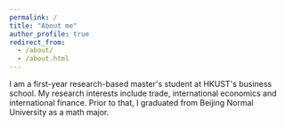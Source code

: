 ```yaml
---
permalink: /
title: "About me"
author_profile: true
redirect_from: 
  - /about/
  - /about.html
---
```


I am a first-year research-based master's student at HKUST's business school. My research interests include trade, international economics and international finance. Prior to that, I graduated from Beijing Normal University as a math major.
